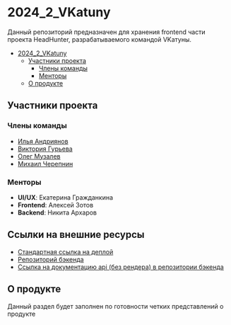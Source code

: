 # 2024_2_VKatuny

Данный репозиторий предназначен для хранения frontend части проекта HeadHunter,
разрабатываемого командой VKатуны.

- [2024\_2\_VKatuny](#2024_2_vkatuny)
  - [Участники проекта](#участники-проекта)
    - [Члены команды](#члены-команды)
    - [Менторы](#менторы)
  - [О продукте](#о-продукте)

## Участники проекта

### Члены команды

- [Илья Андриянов](https://github.com/Regikon)
- [Виктория Гурьева](https://github.com/VikaGuryeva)
- [Олег Музалев](https://github.com/Olgmuzalev13)
- [Михаил Черепнин](https://github.com/Ifelsik)

### Менторы

- **UI/UX**: Екатерина Гражданкина
- **Frontend**: Алексей Зотов
- **Backend**: Никита Архаров

## Ссылки на внешние ресурсы

- [Стандартная ссылка на деплой](http://89.208.199.175)
- [Репозиторий бэкенда](https://github.com/go-park-mail-ru/2024_2_VKatuny)
- [Ссылка на документацию api (без рендера) в репозитории бэкенда](https://github.com/go-park-mail-ru/2024_2_VKatuny/tree/feature_vacancies-list-api/api)

## О продукте

Данный раздел будет заполнен по готовности четких представлений о продукте
